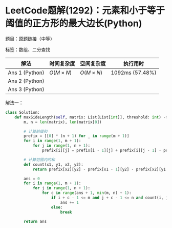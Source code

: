 # LeetCode题解(1292)：元素和小于等于阈值的正方形的最大边长(Python)

题目：[原题链接](https://leetcode-cn.com/problems/maximum-side-length-of-a-square-with-sum-less-than-or-equal-to-threshold/)（中等）

标签：数组、二分查找

| 解法           | 时间复杂度 | 空间复杂度 | 执行用时        |
| -------------- | ---------- | ---------- | --------------- |
| Ans 1 (Python) | $O(M×N)$   | $O(M×N)$   | 1092ms (57.48%) |
| Ans 2 (Python) |            |            |                 |
| Ans 3 (Python) |            |            |                 |

解法一：

```python
class Solution:
    def maxSideLength(self, matrix: List[List[int]], threshold: int) -> int:
        m, n = len(matrix), len(matrix[0])

        # 计算前缀和
        prefix = [[0] * (n + 1) for _ in range(m + 1)]
        for i in range(1, m + 1):
            for j in range(1, n + 1):
                prefix[i][j] = prefix[i - 1][j] + prefix[i][j - 1] - prefix[i - 1][j - 1] + matrix[i - 1][j - 1]

        # 计算范围内的和
        def count(x1, y1, x2, y2):
            return prefix[x2][y2] - prefix[x1 - 1][y2] - prefix[x2][y1 - 1] + prefix[x1 - 1][y1 - 1]

        ans = 0
        for i in range(1, m + 1):
            for j in range(1, n + 1):
                for c in range(ans + 1, min(m, n) + 1):
                    if i + c - 1 <= m and j + c - 1 <= n and count(i, j, i + c - 1, j + c - 1) <= threshold:
                        ans += 1
                    else:
                        break

        return ans
```

